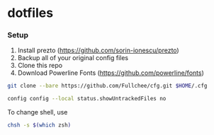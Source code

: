 # dotfiles

### Setup
1. Install prezto (https://github.com/sorin-ionescu/prezto)
2. Backup all of your original config files
3. Clone this repo
4. Download Powerline Fonts (https://github.com/powerline/fonts)

```bash
git clone --bare https://github.com/Fullchee/cfg.git $HOME/.cfg
```

```bash
config config --local status.showUntrackedFiles no
```

To change shell, use
```bash
chsh -s $(which zsh)
```
